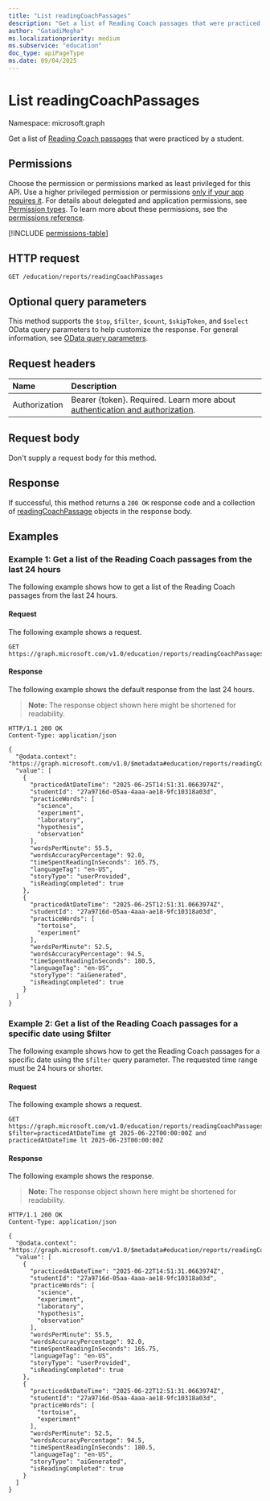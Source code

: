 ```yaml
---
title: "List readingCoachPassages"
description: "Get a list of Reading Coach passages that were practiced by a student."
author: "GatadiMegha"
ms.localizationpriority: medium
ms.subservice: "education"
doc_type: apiPageType
ms.date: 09/04/2025
---
```


# List readingCoachPassages

Namespace: microsoft.graph

Get a list of [Reading Coach passages](../resources/readingcoachpassage.md) that were practiced by a student.

## Permissions

Choose the permission or permissions marked as least privileged for this API. Use a higher privileged permission or permissions [only if your app requires it](/graph/permissions-overview#best-practices-for-using-microsoft-graph-permissions). For details about delegated and application permissions, see [Permission types](/graph/permissions-overview#permission-types). To learn more about these permissions, see the [permissions reference](/graph/permissions-reference).

<!-- { "blockType": "permissions", "name": "reportsroot_list_readingcoachpassages" } -->
[!INCLUDE [permissions-table](../includes/permissions/reportsroot-list-readingcoachpassages-permissions.md)]

## HTTP request

<!-- {
  "blockType": "ignored"
}
-->
``` http
GET /education/reports/readingCoachPassages
```

## Optional query parameters

This method supports the `$top`, `$filter`, `$count`, `$skipToken`, and `$select` OData query parameters to help customize the response. For general information, see [OData query parameters](/graph/query-parameters).

## Request headers

|Name|Description|
|:---|:---|
|Authorization|Bearer {token}. Required. Learn more about [authentication and authorization](/graph/auth/auth-concepts).|

## Request body

Don't supply a request body for this method.

## Response

If successful, this method returns a `200 OK` response code and a collection of [readingCoachPassage](../resources/readingcoachpassage.md) objects in the response body.

## Examples

### Example 1: Get a list of the Reading Coach passages from the last 24 hours

The following example shows how to get a list of the Reading Coach passages from the last 24 hours.

#### Request

The following example shows a request.

<!-- {
  "blockType": "request",
  "name": "get_readingCoachPassages_1"
}
-->
``` http
GET https://graph.microsoft.com/v1.0/education/reports/readingCoachPassages
```

#### Response

The following example shows the default response from the last 24 hours.

>**Note:** The response object shown here might be shortened for readability.
<!-- {
  "blockType": "response",
  "truncated": true,
  "@odata.type": "Collection(microsoft.graph.readingCoachPassage)"
}
-->
``` http
HTTP/1.1 200 OK
Content-Type: application/json

{
  "@odata.context": "https://graph.microsoft.com/v1.0/$metadata#education/reports/readingCoachPassages",
  "value": [
    {
      "practicedAtDateTime": "2025-06-25T14:51:31.0663974Z",
      "studentId": "27a9716d-05aa-4aaa-ae18-9fc10318a03d",
      "practiceWords": [
        "science",
        "experiment",
        "laboratory",
        "hypothesis",
        "observation"
      ],
      "wordsPerMinute": 55.5,
      "wordsAccuracyPercentage": 92.0,
      "timeSpentReadingInSeconds": 165.75,
      "languageTag": "en-US",
      "storyType": "userProvided",
      "isReadingCompleted": true
    },
    {
      "practicedAtDateTime": "2025-06-25T12:51:31.0663974Z",
      "studentId": "27a9716d-05aa-4aaa-ae18-9fc10318a03d",
      "practiceWords": [
        "tortoise",
        "experiment"
      ],
      "wordsPerMinute": 52.5,
      "wordsAccuracyPercentage": 94.5,
      "timeSpentReadingInSeconds": 180.5,
      "languageTag": "en-US",
      "storyType": "aiGenerated",
      "isReadingCompleted": true
    }
  ]
}
```

### Example 2: Get a list of the Reading Coach passages for a specific date using $filter

The following example shows how to get the Reading Coach passages for a specific date using the `$filter` query parameter. The requested time range must be 24 hours or shorter.

#### Request

The following example shows a request.

<!-- {
  "blockType": "request",
  "name": "get_readingCoachPassages_2"
}
-->
``` http
GET https://graph.microsoft.com/v1.0/education/reports/readingCoachPassages?$filter=practicedAtDateTime gt 2025-06-22T00:00:00Z and practicedAtDateTime lt 2025-06-23T00:00:00Z
```

#### Response

The following example shows the response.

>**Note:** The response object shown here might be shortened for readability.
<!-- {
  "blockType": "response",
  "truncated": true,
  "@odata.type": "Collection(microsoft.graph.readingCoachPassage)"
}
-->
``` http
HTTP/1.1 200 OK
Content-Type: application/json

{
  "@odata.context": "https://graph.microsoft.com/v1.0/$metadata#education/reports/readingCoachPassages",
  "value": [
    {
      "practicedAtDateTime": "2025-06-22T14:51:31.0663974Z",
      "studentId": "27a9716d-05aa-4aaa-ae18-9fc10318a03d",
      "practiceWords": [
        "science",
        "experiment",
        "laboratory",
        "hypothesis",
        "observation"
      ],
      "wordsPerMinute": 55.5,
      "wordsAccuracyPercentage": 92.0,
      "timeSpentReadingInSeconds": 165.75,
      "languageTag": "en-US",
      "storyType": "userProvided",
      "isReadingCompleted": true
    },
    {
      "practicedAtDateTime": "2025-06-22T12:51:31.0663974Z",
      "studentId": "27a9716d-05aa-4aaa-ae18-9fc10318a03d",
      "practiceWords": [
        "tortoise",
        "experiment"
      ],
      "wordsPerMinute": 52.5,
      "wordsAccuracyPercentage": 94.5,
      "timeSpentReadingInSeconds": 180.5,
      "languageTag": "en-US",
      "storyType": "aiGenerated",
      "isReadingCompleted": true
    }
  ]
}
```
